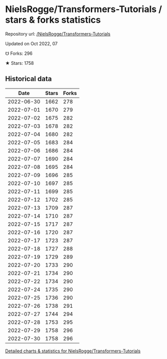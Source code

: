 # NielsRogge/Transformers-Tutorials / stars & forks statistics

Repository url: [/NielsRogge/Transformers-Tutorials](https://github.com/NielsRogge/Transformers-Tutorials)

Updated on Oct 2022, 07

☋ Forks: 296

★ Stars: 1758

## Historical data
| Date | Stars | Forks |
|------|-------|-------|
| 2022-06-30 | 1662 | 278 | 
| 2022-07-01 | 1670 | 279 | 
| 2022-07-02 | 1675 | 282 | 
| 2022-07-03 | 1678 | 282 | 
| 2022-07-04 | 1680 | 282 | 
| 2022-07-05 | 1683 | 284 | 
| 2022-07-06 | 1686 | 284 | 
| 2022-07-07 | 1690 | 284 | 
| 2022-07-08 | 1695 | 284 | 
| 2022-07-09 | 1696 | 285 | 
| 2022-07-10 | 1697 | 285 | 
| 2022-07-11 | 1699 | 285 | 
| 2022-07-12 | 1702 | 285 | 
| 2022-07-13 | 1709 | 287 | 
| 2022-07-14 | 1710 | 287 | 
| 2022-07-15 | 1717 | 287 | 
| 2022-07-16 | 1720 | 287 | 
| 2022-07-17 | 1723 | 287 | 
| 2022-07-18 | 1727 | 288 | 
| 2022-07-19 | 1729 | 289 | 
| 2022-07-20 | 1733 | 290 | 
| 2022-07-21 | 1734 | 290 | 
| 2022-07-22 | 1734 | 290 | 
| 2022-07-24 | 1735 | 290 | 
| 2022-07-25 | 1736 | 290 | 
| 2022-07-26 | 1738 | 291 | 
| 2022-07-27 | 1744 | 294 | 
| 2022-07-28 | 1753 | 295 | 
| 2022-07-29 | 1758 | 296 | 
| 2022-07-30 | 1758 | 296 | 


[Detailed charts & statistics for NielsRogge/Transformers-Tutorials](https://reviewgithub.com/rep/NielsRogge/Transformers-Tutorials)
